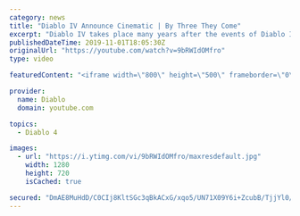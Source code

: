 ```yaml
---
category: news
title: "Diablo IV Announce Cinematic | By Three They Come"
excerpt: "Diablo IV takes place many years after the events of Diablo III, after millions have been slaughtered by the actions of the High Heavens and Burning Hells alike."
publishedDateTime: 2019-11-01T18:05:30Z
originalUrl: "https://youtube.com/watch?v=9bRWIdOMfro"
type: video

featuredContent: "<iframe width=\"800\" height=\"500\" frameborder=\"0\" src=\"https://www.youtube.com/embed/9bRWIdOMfro\" allow=\"accelerometer; autoplay; encrypted-media; gyroscope; picture-in-picture\" allowfullscreen></iframe>"

provider:
  name: Diablo
  domain: youtube.com

topics:
  - Diablo 4

images:
  - url: "https://i.ytimg.com/vi/9bRWIdOMfro/maxresdefault.jpg"
    width: 1280
    height: 720
    isCached: true

secured: "DmAE8MuHdD/C0CIj8KltSGc3qBkACxG/xqo5/UN71X09Y6i+ZcubB/TjjYl0/1NkWiTS9D+p2r598jLratEEjZOFt1QDE6+Lw8nphbQFpt+kHLp6OaYt2aDDBVPh+DFrgpl40WlD0hv4wa951MMz70Z6rW1vDYsAm1LaGT9SR7qF33lceEsqPFjbnz/TY8KIoUQ6ET1Xt7OKGQxXzQlg0+6awmegMEwNzO/H4hvLbR3y6p6AjyZ8Pysao/ZFDdRi4NwLvOrlp4SpFVnCDFBOiOXK1htKmgX0LWxLA3invvMMWorFPvBNAXRINxBm9Z/YPe43urkOq5QPHYP+ppDaUVIGTOVTDNeirCJpUYqKrQ0ucT8UPznBu4LAV4+RGgnZu5e4CXv2DLLfSR64vYaJyf806E7mh2SMXe7sieVRBdIWTLXHKuvZ3U7TY9h+51uy;DAmz/LIJwGlXObaku46pOA=="
---
```


